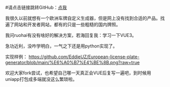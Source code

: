 #请点击链接跳转GitHub：[点我](https://github.com/EddieUZ/European-license-plate-generator)

我很久以前就想有一个欧洲车牌自定义生成器，但是网上没有找到合适的产品。找遍了网站和开发者网站，都有的只是一些粗糙的国内牌照。

我问ruohai有没有啥好的解决方案，若海回复我：学习一下VUE3。

急功近利，没咋学明白，一气之下还是用python实现了。

实现样例：
https://github.com/EddieUZ/European-license-plate-generator/blob/main/%E6%A0%B7%E4%BE%8B.png?raw=true

欢迎大家fork尝试，也希望自己哪一天真正会VUE后复写一遍吧，到时候用uniapp打包成多端就没这么繁琐啦。

